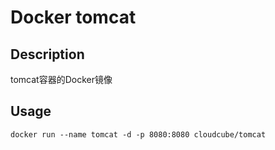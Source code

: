 # Docker tomcat



## Description
tomcat容器的Docker镜像




## Usage
`docker run --name tomcat -d -p 8080:8080 cloudcube/tomcat`
